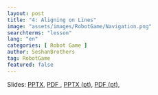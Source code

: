 ```yaml
---
layout: post
title: "4: Aligning on Lines"
image: "assets/images/RobotGame/Navigation.png"
searchterms: "lesson"
lang: "en"
categories: [ Robot Game ]
author: SeshanBrothers
tag: RobotGame
featured: false
---
```




Slides: 
<a href="/translations/en-us/RobotGame/AligningOnLines.pptx">PPTX</a>, 
<a href="/translations/en-us/RobotGame/AligningOnLines.pdf">PDF </a>,
<a href="/translations/pt-br/RobotGame/AlinhandonoTapete.pptx">PPTX (pt)</a>, 
<a href="/translations/pt-br/RobotGame/AlinhandonoTapete.pdf">PDF (pt)</a>,

